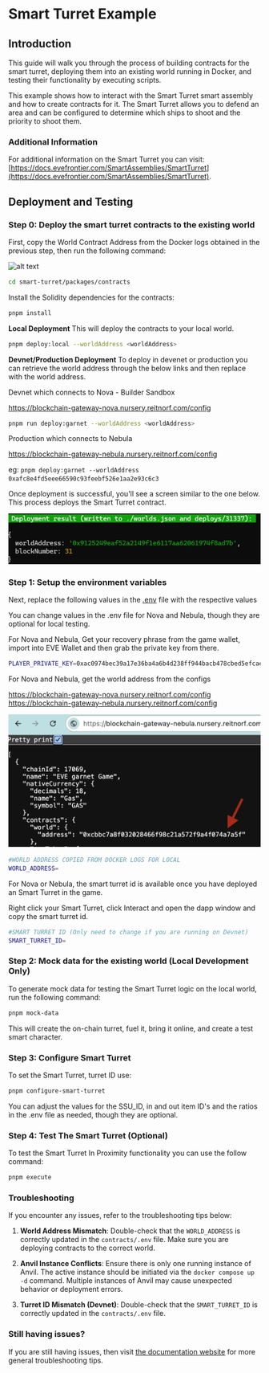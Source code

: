 # Smart Turret Example

## Introduction
This guide will walk you through the process of building contracts for the smart turret, deploying them into an existing world running in Docker, and testing their functionality by executing scripts.

This example shows how to interact with the Smart Turret smart assembly and how to create contracts for it. The Smart Turret allows you to defend an area and can be configured to determine which ships to shoot and the priority to shoot them.

### Additional Information

For additional information on the Smart Turret you can visit: [https://docs.evefrontier.com/SmartAssemblies/SmartTurret](https://docs.evefrontier.com/SmartAssemblies/SmartTurret).

## Deployment and Testing
### Step 0: Deploy the smart turret contracts to the existing world 
First, copy the World Contract Address from the Docker logs obtained in the previous step, then run the following command:

![alt text](../readme-imgs/docker_deployment.png)

```bash
cd smart-turret/packages/contracts
```

Install the Solidity dependencies for the contracts:
```bash
pnpm install
```

**Local Deployment**
This will deploy the contracts to your local world.
```bash
pnpm deploy:local --worldAddress <worldAddress> 
```

**Devnet/Production Deployment**
To deploy in devenet or production you can retrieve the world address through the below links and then replace <worldAddress> with the world address. 

Devnet which connects to Nova - Builder Sandbox

https://blockchain-gateway-nova.nursery.reitnorf.com/config

```bash
pnpm run deploy:garnet --worldAddress <worldAddress> 
```

Production which connects to Nebula

https://blockchain-gateway-nebula.nursery.reitnorf.com/config 

eg: `pnpm deploy:garnet --worldAddress 0xafc8e4fd5eee66590c93feebf526e1aa2e93c6c3`

Once deployment is successful, you'll see a screen similar to the one below. This process deploys the Smart Turret contract. <br>

![alt text](./readme-imgs/deployment.png)


### Step 1: Setup the environment variables 
Next, replace the following values in the [.env](./packages/contracts/.env) file with the respective values 

You can change values in the .env file for Nova and Nebula, though they are optional for local testing.

For Nova and Nebula, Get your recovery phrase from the game wallet, import into EVE Wallet and then grab the private key from there.

```bash
PLAYER_PRIVATE_KEY=0xac0974bec39a17e36ba4a6b4d238ff944bacb478cbed5efcae784d7bf4f2ff80
```

For Nova and Nebula, get the world address from the configs

https://blockchain-gateway-nova.nursery.reitnorf.com/config
https://blockchain-gateway-nebula.nursery.reitnorf.com/config

![alt text](../readme-imgs/worldAddress.png)

```bash
#WORLD ADDRESS COPIED FROM DOCKER LOGS FOR LOCAL
WORLD_ADDRESS=
```

For Nova or Nebula, the smart turret id is available once you have deployed an Smart Turret in the game. 

Right click your Smart Turret, click Interact and open the dapp window and copy the smart turret id.


```bash
#SMART TURRET ID (Only need to change if you are running on Devnet)
SMART_TURRET_ID=
```

### Step 2: Mock data for the existing world **(Local Development Only)**
To generate mock data for testing the Smart Turret logic on the local world, run the following command:

```bash
pnpm mock-data
```

This will create the on-chain turret, fuel it, bring it online, and create a test smart character.

### Step 3: Configure Smart Turret
To set the Smart Turret, turret ID use:

```bash
pnpm configure-smart-turret
```

You can adjust the values for the SSU_ID, in and out item ID's and the ratios in the .env file as needed, though they are optional.

### Step 4: Test The Smart Turret (Optional)
To test the Smart Turret In Proximity functionality you can use the follow command:

```bash
pnpm execute
```

### Troubleshooting

If you encounter any issues, refer to the troubleshooting tips below:

1. **World Address Mismatch**: Double-check that the `WORLD_ADDRESS` is correctly updated in the `contracts/.env` file. Make sure you are deploying contracts to the correct world.
   
2. **Anvil Instance Conflicts**: Ensure there is only one running instance of Anvil. The active instance should be initiated via the `docker compose up -d` command. Multiple instances of Anvil may cause unexpected behavior or deployment errors.

3. **Turret ID Mismatch (Devnet)**: Double-check that the `SMART_TURRET_ID` is correctly updated in the `contracts/.env` file. 

### Still having issues?
If you are still having issues, then visit [the documentation website](https://docs.evefrontier.com/Troubleshooting) for more general troubleshooting tips.